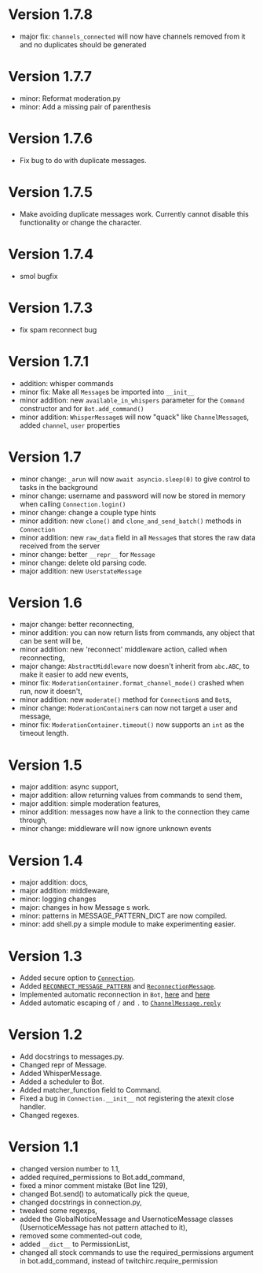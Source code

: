 # Version 1.7.8
 - major fix: `channels_connected` will now have channels removed from it and no duplicates should be generated

# Version 1.7.7
 - minor: Reformat moderation.py
 - minor: Add a missing pair of parenthesis

# Version 1.7.6
 - Fix bug to do with duplicate messages.

# Version 1.7.5
 - Make avoiding duplicate messages work. Currently cannot disable this functionality or change the character.

# Version 1.7.4
 - smol bugfix

# Version 1.7.3
 - fix spam reconnect bug

# Version 1.7.1
 - addition: whisper commands
 - minor fix: Make all `Message`s be imported into `__init__`
 - minor addition: new `available_in_whispers` parameter for the `Command` constructor and for `Bot.add_command()`
 - minor addition: `WhisperMessage`s will now "quack" like `ChannelMessage`s, added `channel`, `user` properties

# Version 1.7
 - minor change: `_arun` will now `await asyncio.sleep(0)` to give control to tasks in the background
 - minor change: username and password will now be stored in memory when calling `Connection.login()`
 - minor change: change a couple type hints
 - minor addition: new `clone()` and `clone_and_send_batch()` methods in `Connection`
 - minor addition: new `raw_data` field in all `Message`s that stores the raw data received from the server
 - minor change: better `__repr__` for `Message`
 - minor change: delete old parsing code.
 - major addition: new `UserstateMessage`

# Version 1.6
 - major change: better reconnecting,
 - minor addition: you can now return lists from commands, any object that can be sent will be,
 - minor addition: new 'reconnect' middleware action, called when reconnecting,
 - major change: `AbstractMiddleware` now doesn't inherit from `abc.ABC`, to make it easier to add new events,
 - minor fix: `ModerationContainer.format_channel_mode()` crashed when run, now it doesn't,
 - minor addition: new `moderate()` method for `Connection`s and `Bot`s,
 - minor change: `ModerationContainer`s can now not target a user and message,
 - minor fix: `ModerationContainer.timeout()` now supports an `int` as the timeout length.

# Version 1.5
 - major addition: async support,
 - major addition: allow returning values from commands to send them,
 - major addition: simple moderation features,
 - minor addition: messages now have a link to the connection they came through,
 - minor change: middleware will now ignore unknown events
 
# Version 1.4
 - major addition: docs,
 - major addition: middleware,
 - minor: logging changes
 - major: changes in how Message s work.
 - minor: patterns in MESSAGE_PATTERN_DICT are now compiled.
 - minor: add shell.py a simple module to make experimenting easier.

# Version 1.3
 - Added secure option to [`Connection`](twitchirc/twitchirc/connection.py).
 - Added [`RECONNECT_MESSAGE_PATTERN`](twitchirc/twitchirc/patterns.py) and [`ReconnectionMessage`](twitchirc/twitchirc/messages.py#L371).
 - Implemented automatic reconnection in `Bot`, [here](twitchirc/twitchirc/bot.py#L299) and [here](twitchirc/twitchirc/bot.py#L321)
 - Added automatic escaping of `/` and `.` to [`ChannelMessage.reply`](twitchirc/twitchirc/messages.py#L185)
 
# Version 1.2
 - Add docstrings to messages.py.
 - Changed repr of Message.
 - Added WhisperMessage.
 - Added a scheduler to Bot.
 - Added matcher_function field to Command.
 - Fixed a bug in `Connection.__init__` not registering the atexit close handler. 
 - Changed regexes.

# Version 1.1
 - changed version number to 1.1,
 - added required_permissions to Bot.add_command,
 - fixed a minor comment mistake (Bot line 129),
 - changed Bot.send() to automatically pick the queue,
 - changed docstrings in connection.py,
 - tweaked some regexps,
 - added the GlobalNoticeMessage and UsernoticeMessage classes (UsernoticeMessage has not pattern attached to it),
 - removed some commented-out code,
 - added `__dict__` to PermissionList,
 - changed all stock commands to use the required_permissions argument in bot.add_command, instead of twitchirc.require_permission
